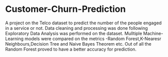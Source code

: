 # Customer-Churn-Prediction
A project on the Telco dataset to predict the number of the people engaged in a service or not.
Data cleaning and processing was done following Exploratory Data Analysis was performed on the dataset.
Mulltiple Machine-Learning models were compared on the metrics -Random Forest,K-Nearesr Neighbours,Decision Tree and Naive Bayes Theorem etc.
Out of all the Random Forest proved to have a better accuracy for prediction.
